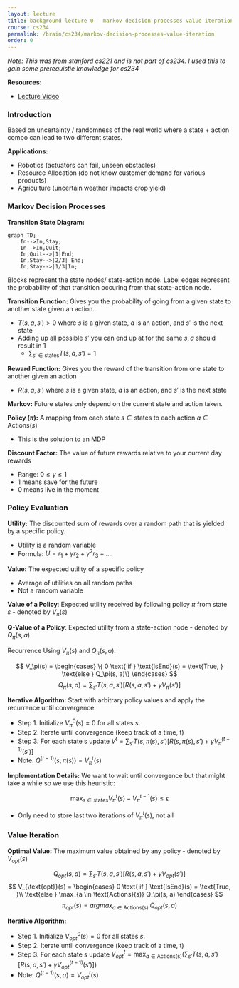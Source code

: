 ```yaml
---
layout: lecture
title: background lecture 0 - markov decision processes value iteration
course: cs234
permalink: /brain/cs234/markov-decision-processes-value-iteration
order: 0
---
```


*Note: This was from stanford cs221 and is not part of cs234. I used this to gain some prerequistie knowledge for cs234*

**Resources:**
- [Lecture Video](https://youtu.be/9g32v7bK3Co?feature=shared)

### Introduction
Based on uncertainty / randomness of the real world where a state + action combo can lead to two different states.

**Applications:**
- Robotics (actuators can fail, unseen obstacles)
- Resource Allocation (do not know customer demand for various products)
- Agriculture (uncertain weather impacts crop yield)

### Markov Decision Processes

**Transition State Diagram:** 

```mermaid!
graph TD;
    In-->In,Stay;
    In-->In,Quit;
    In,Quit-->|1|End;
    In,Stay-->|2/3| End;
    In,Stay-->|1/3|In;
```

Blocks represent the state nodes/ state-action node. Label edges represent the probability of that transition occuring from that state-action node.

**Transition Function:** Gives you the probability of going from a given state to another state given an action.
- $T(s, a, s') > 0$ where $s$ is a given state, $a$ is an action, and $s'$ is the next state
- Adding up all possible $s'$ you can end up at for the same $s, a$ should result in 1
    - $\sum_{s' \in \text{states}}T(s, a, s') = 1$

**Reward Function:** Gives you the reward of the transition from one state to another given an action
- $R(s, a, s')$ where $s$ is a given state, $a$ is an action, and $s'$ is the next state

**Markov:** Future states only depend on the current state and action taken.

**Policy ($\pi$):** A mapping from each state $s \in \text{states}$ to each action $a \in \text{Actions}(s)$
- This is the solution to an MDP

**Discount Factor:** The value of future rewards relative to your current day rewards 
- Range: $0 \leq \gamma \leq 1$
- 1 means save for the future
- 0 means live in the moment

### Policy Evaluation

**Utility:** The discounted sum of rewards over a random path that is yielded by a specific policy.
- Utility is a random variable
- Formula: $U = r_1 + \gamma r_2 + \gamma^2 r_3 + ....$

**Value:** The expected utility of a specific policy
- Average of utilities on all random paths
- Not a random variable

**Value of a Policy**: Expected utility received by following policy $\pi$ from state $s$ - denoted by $V_\pi(s)$

**Q-Value of a Policy**: Expected utility from a state-action node - denoted by $Q_\pi(s, a)$

Recurrence Using $V_\pi(s)$ and $Q_\pi(s, a)$:

$$
V_\pi(s) = 
    \begin{cases}
        \{
        0 \text{ if } \text{IsEnd}(s) = \text{True, }
            \text{else } Q_\pi(s, a)\}
    \end{cases}
$$
$$Q_\pi(s, a) = \sum_{s'}T(s, a, s')[R(s, a, s') + \gamma V_\pi(s')]$$

**Iterative Algorithm:** Start with arbitrary policy values and apply the recurrence until convergence

- Step 1. Initialize $V^0_\pi(s) = 0$ for all states $s$.
- Step 2. Iterate until convergence (keep track of a time, t)
- Step 3. For each state s update $V^t = \sum_{s'}T(s, \pi(s), s')[R(s, \pi(s), s') + \gamma V^{(t-1)}_\pi(s')]$
- Note:  $Q^{(t-1)}(s, \pi(s)) = V^t_\pi(s)$

**Implementation Details:** We want to wait until convergence but that might take a while so we use this heuristic:

$$\text{max}_{s \in \text{states}} V^t _\pi(s) - V^{t-1} _\pi(s) \leq \epsilon$$

- Only need to store last two iterations of $V^t_\pi(s)$, not all 

### Value Iteration

**Optimal Value:** The maximum value obtained by any policy - denoted by $V_{opt}(s)$

$$Q_{opt}(s, a) = \sum_{s'}T(s, a, s')[R(s, a, s') + \gamma V_{opt}(s')]$$
$$
V_{\text{opt}}(s) = 
\begin{cases}
0 \text{ if } \text{IsEnd}(s) = \text{True, }\\
\text{else } \max_{a \in \text{Actions}(s)} Q_\pi(s, a)
\end{cases}
$$
$$\pi_{opt}(s) = argmax_{a \in \text{Actions(s) }} \text{ }Q_{opt}(s,a)$$

**Iterative Algorithm:** 
- Step 1. Initialize $V^0_{opt}(s) = 0$ for all states $s$.
- Step 2. Iterate until convergence (keep track of a time, t)
- Step 3. For each state s update $V_{opt}^t = \text{max}_{a \in \text{Actions(s)}} (\sum _{s'}T(s, a, s')[R(s, a, s') + \gamma V^{(t-1)} _{opt}(s')])$
- Note:  $Q^{(t-1)}(s, a) = V^t_{opt}(s)$
